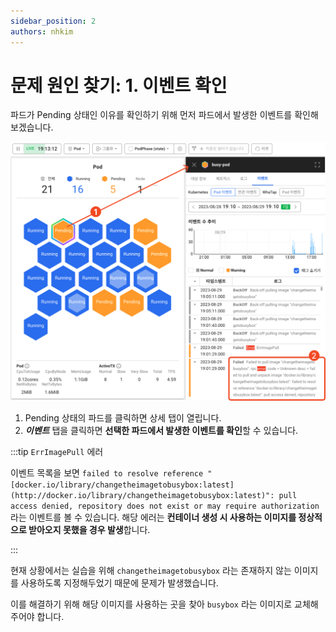 ```yaml
---
sidebar_position: 2
authors: nhkim
---
```


# 문제 원인 찾기: 1. 이벤트 확인

파드가 Pending 상태인 이유를 확인하기 위해 먼저 파드에서 발생한 이벤트를 확인해보겠습니다.

![check-event](./img/check-event.png)

1. Pending 상태의 파드를 클릭하면 상세 탭이 열립니다.
2. **_이벤트_** 탭을 클릭하면 **선택한 파드에서 발생한 이벤트를 확인**할 수 있습니다.

:::tip `ErrImagePull` 에러

이벤트 목록을 보면 `failed to resolve reference "[docker.io/library/changetheimagetobusybox:latest](http://docker.io/library/changetheimagetobusybox:latest)": pull access denied, repository does not exist or may require authorization` 라는 이벤트를 볼 수 있습니다. 해당 에러는 **컨테이너 생성 시 사용하는 이미지를 정상적으로 받아오지 못했을 경우 발생**합니다.

:::

현재 상황에서는 실습을 위해 `changetheimagetobusybox` 라는 존재하지 않는 이미지를 사용하도록 지정해두었기 때문에 문제가 발생했습니다.

이를 해결하기 위해 해당 이미지를 사용하는 곳을 찾아 `busybox` 라는 이미지로 교체해주어야 합니다.
